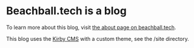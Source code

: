 # Beachball.tech is a blog
To learn more about this blog, visit [the about page on beachball.tech](https://beachball.tech/about).

This blog uses the [Kirby CMS](https://getkirby.com) with a custom theme, see the /site directory.
